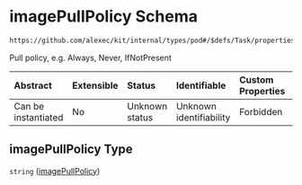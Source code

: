 # imagePullPolicy Schema

```txt
https://github.com/alexec/kit/internal/types/pod#/$defs/Task/properties/imagePullPolicy
```

Pull policy, e.g. Always, Never, IfNotPresent

| Abstract            | Extensible | Status         | Identifiable            | Custom Properties | Additional Properties | Access Restrictions | Defined In                                                            |
| :------------------ | :--------- | :------------- | :---------------------- | :---------------- | :-------------------- | :------------------ | :-------------------------------------------------------------------- |
| Can be instantiated | No         | Unknown status | Unknown identifiability | Forbidden         | Allowed               | none                | [pod.schema.json\*](../../out/pod.schema.json "open original schema") |

## imagePullPolicy Type

`string` ([imagePullPolicy](pod-defs-task-properties-imagepullpolicy.md))
